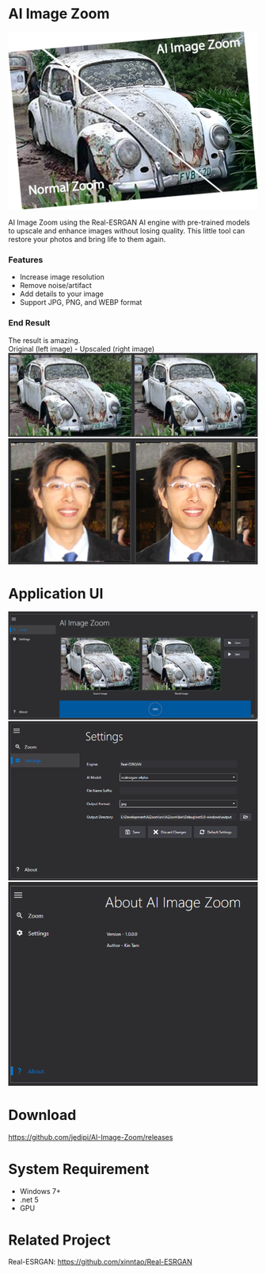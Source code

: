 # AI Image Zoom

[![AI Image Zoom](img/Ai-Image-Zoom.png)](https://raw.githubusercontent.com/jedipi/AI-Image-Zoom/main/img/Ai-Image-Zoom.png)


AI Image Zoom using the Real-ESRGAN AI engine with pre-trained models to upscale and enhance images without losing quality. This little tool can restore your photos and bring life to them again.

### Features
- Increase image resolution
- Remove noise/artifact
- Add details to your image
- Support JPG, PNG, and WEBP format

### End Result
The result is amazing. <br />Original (left image) - Upscaled (right image)
![](img/1.png)
![](img/face.png)

# Application UI
![](img/ai-image-zoom-ui.png)
![](img/ai-image-zoom-settings.png)
![](img/ai-image-zoom-about.png)

# Download
https://github.com/jedipi/AI-Image-Zoom/releases


# System Requirement 
- Windows 7+
- .net 5
- GPU

# Related Project
Real-ESRGAN: https://github.com/xinntao/Real-ESRGAN


